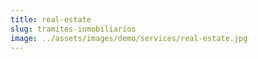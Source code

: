 ```yaml
---
title: real-estate
slug: tramites-inmobiliarios
image: ../assets/images/demo/services/real-estate.jpg
---
```


